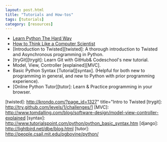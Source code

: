 ```yaml
---
layout: post.html
title: "Tutorials and How-tos"
tags: [tutorials]
category: [resources]
---
```



* [Learn Python The Hard Way][LPTHW]
* [How to Think Like a Computer Scientist][compscientist]
* [Introduction to Twisted][twisted]: A thorough introduction to Twisted and Asynchronous programming in Python.
* [tryGit][trygit]: Learn Git with GitHub&amp; Codeschool&#39;s new tutorial.
* Model, View, Controller [explained][MVC].
* Basic Python Syntax [Tutorial][syntax]. (Helpful for both new to programming in general, and new to Python with prior programming experience).
* [Online Python Tutor][tutor]: Learn & Practice programming in your browser.

[LPTHW]: http://learnpythonthehardway.org/
[compscientist]: http://greenteapress.com/thinkpython/html/
[twisted]: http://krondo.com/?page_id=1327" title="Intro to Twisted
[trygit]: http://try.github.com/levels/1/challenges/1
[MVC]: http://www.tomdalling.com/blog/software-design/model-view-controller-explained
[syntax]: http://www.tutorialspoint.com/python/python_basic_syntax.htm
[django]: http://lightbird.net/dbe/blog.html
[tutor]: http://people.csail.mit.edu/pgbovine/python/